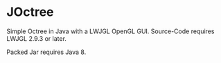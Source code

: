 # JOctree
Simple Octree in Java with a LWJGL OpenGL GUI.
Source-Code requires LWJGL 2.9.3 or later.

Packed Jar requires Java 8.
